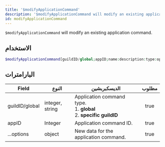 ```yaml
---
title: '$modifyApplicationCommand'
description: '$modifyApplicationCommand will modify an existing application command.'
id: modifyApplicationCommand
---
```


`$modifyApplicationCommand` will modify an existing application command.

## الاستخدام

```php
$modifyApplicationCommand[guildID/global;appID;name:description:type:options:defaultPermission;...options]
```

## البارامترات

| Field          | النوع           | الديسكبربشين                                                                            | مطلوب |
| -------------- | --------------- | --------------------------------------------------------------------------------------- |:-----:|
| guildID/global | integer, string | Application command type. <br/> 1. **global** <br/> 2. **specific guildID** | true  |
| appID          | Integer         | Application command ID.                                                                 | true  |
| ...options     | object          | New data for the application command.                                                   | true  |